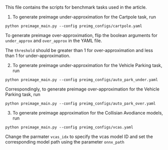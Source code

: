 This file contains the scripts for benchmark tasks used in the article.

1. To generate preimage under-approximation for the Cartpole task, run
```
python preimage_main.py --config preimg_configs/cartpole.yaml
```
To generate preimage over-approximation, flip the boolean arguments for `under_approx` and `over_approx` in the YAML file. 

The `threshold` should be greater than 1 for over-approximation and less than 1 for under-approximation.

2. To generate preimage under-approximation for the Vehicle Parking task, run
```
python preimage_main.py --config preimg_configs/auto_park_under.yaml
```

Correspondingly, to generate preimage over-approximation for the Vehicle Parking task, run
```
python preimage_main.py --config preimg_configs/auto_park_over.yaml
```

3. To generate preimage approximation for the Collisian Avodiance models, run
```
python preimage_main.py --config preimg_configs/vcas.yaml
```
Change the parmater `vcas_idx` to specify the vcas model ID and set the corresponding model path using the parameter `onnx_path`

